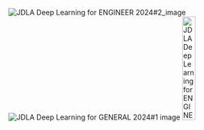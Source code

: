 ![JDLA Deep Learning for ENGINEER 2024#2_image](https://github.com/user-attachments/assets/a6da3da7-d5ea-4165-81c3-75530236121f)
![JDLA Deep Learning for GENERAL 2024#1 image](https://github.com/user-attachments/assets/0203de57-b0ca-428b-8837-d075bc8bb1c7)
<img src="https://github.com/user-attachments/assets/9b583711-7c41-44ce-a7e3-147cd14aeff2" alt="JDLA Deep Learning for ENGINEER 2024#2" style="width: 23%; height: auto;"/>&nbsp; &nbsp;  
